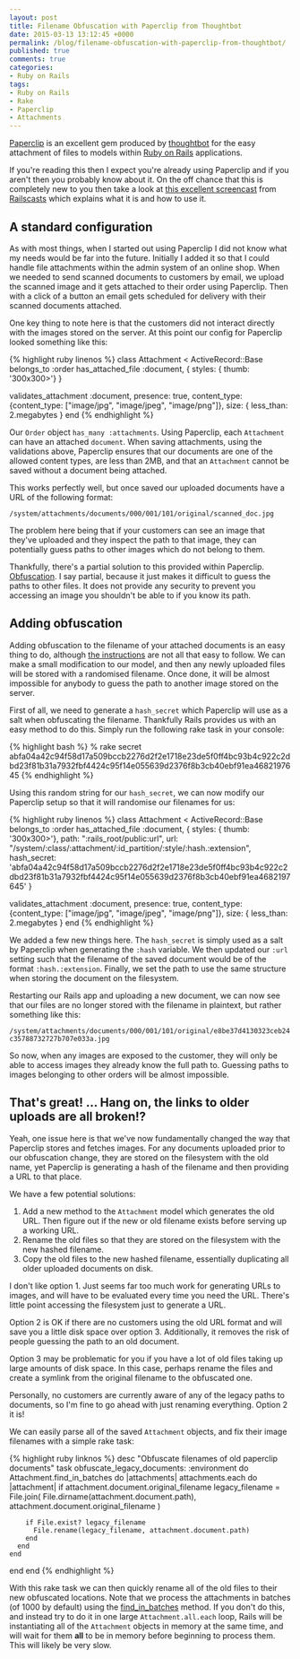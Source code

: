 ```yaml
---
layout: post
title: Filename Obfuscation with Paperclip from Thoughtbot
date: 2015-03-13 13:12:45 +0000
permalink: /blog/filename-obfuscation-with-paperclip-from-thoughtbot/
published: true
comments: true
categories:
- Ruby on Rails
tags:
- Ruby on Rails
- Rake
- Paperclip
- Attachments
---
```


[Paperclip](https://github.com/thoughtbot/paperclip) is an excellent gem produced by [thoughtbot](https://thoughtbot.com/open-source) for the easy attachment of files to models within [Ruby on Rails](http://rubyonrails.org/) applications.

If you're reading this then I expect you're already using Paperclip and if you aren't then you probably know about it. On the off chance that this is completely new to you then take a look at [this excellent screencast](http://railscasts.com/episodes/134-paperclip) from [Railscasts](http://railscasts.com/) which explains what it is and how to use it.

## A standard configuration

As with most things, when I started out using Paperclip I did not know what my needs would be far into the future. Initially I added it so that I could handle file attachments within the admin system of an online shop. When we needed to send scanned documents to customers by email, we upload the scanned image and it gets attached to their order using Paperclip. Then with a click of a button an email gets scheduled for delivery with their scanned documents attached.

One key thing to note here is that the customers did not interact directly with the images stored on the server. At this point our config for Paperclip looked something like this:

{% highlight ruby linenos %}
class Attachment < ActiveRecord::Base
  belongs_to :order
  has_attached_file :document,
    {
        styles: { thumb: '300x300>'}
    }

  validates_attachment :document,
            presence: true,
            content_type: {content_type: ["image/jpg", "image/jpeg", "image/png"]},
            size: { less_than: 2.megabytes }
end
{% endhighlight %}

Our `Order` object `has_many :attachments`. Using Paperclip, each `Attachment` can have an attached `document`. When saving attachments, using the validations above, Paperclip ensures that our documents are one of the allowed content types, are less than 2MB, and that an `Attachment` cannot be saved without a document being attached.

This works perfectly well, but once saved our uploaded documents have a URL of the following format:

`/system/attachments/documents/000/001/101/original/scanned_doc.jpg`

The problem here being that if your customers can see an image that they've uploaded and they inspect the path to that image, they can potentially guess paths to other images which do not belong to them.

Thankfully, there's a partial solution to this provided within Paperclip. [Obfuscation](http://en.wikipedia.org/wiki/Obfuscation). I say partial, because it just makes it difficult to guess the paths to other files. It does not provide any security to prevent you accessing an image you shouldn't be able to if you know its path.

## Adding obfuscation

Adding obfuscation to the filename of your attached documents is an easy thing to do, although [the instructions](https://github.com/thoughtbot/paperclip#uri-obfuscation) are not all that easy to follow. We can make a small modification to our model, and then any newly uploaded files will be stored with a randomised filename. Once done, it will be almost impossible for anybody to guess the path to another image stored on the server.

First of all, we need to generate a `hash_secret` which Paperclip will use as a salt when obfuscating the filename. Thankfully Rails provides us with an easy method to do this. Simply run the following rake task in your console:

{% highlight bash %}
% rake secret
abfa04a42c94f58d17a509bccb2276d2f2e1718e23de5f0ff4bc93b4c922c2dbd23f81b31a7932fbf4424c95f14e055639d2376f8b3cb40ebf91ea4682197645
{% endhighlight %}

Using this random string for our `hash_secret`, we can now modify our Paperclip setup so that it will randomise our filenames for us:

{% highlight ruby linenos %}
class Attachment < ActiveRecord::Base
  belongs_to :order
  has_attached_file :document,
    {
        styles: { thumb: '300x300>'},
        path: ":rails_root/public:url",
        url: "/system/:class/:attachment/:id_partition/:style/:hash.:extension",
        hash_secret: 'abfa04a42c94f58d17a509bccb2276d2f2e1718e23de5f0ff4bc93b4c922c2dbd23f81b31a7932fbf4424c95f14e055639d2376f8b3cb40ebf91ea4682197645'
    }

  validates_attachment :document,
            presence: true,
            content_type: {content_type: ["image/jpg", "image/jpeg", "image/png"]},
            size: { less_than: 2.megabytes }
end
{% endhighlight %}

We added a few new things here. The `hash_secret` is simply used as a salt by Paperclip when generating the `:hash` variable. We then updated our `:url` setting such that the filename of the saved document would be of the format `:hash.:extension`. Finally, we set the path to use the same structure when storing the document on the filesystem.

Restarting our Rails app and uploading a new document, we can now see that our files are no longer stored with the filename in plaintext, but rather something like this:

`/system/attachments/documents/000/001/101/original/e8be37d4130323ceb24c35788732727b707e033a.jpg`

So now, when any images are exposed to the customer, they will only be able to access images they already know the full path to. Guessing paths to images belonging to other orders will be almost impossible.

## That's great! ... Hang on, the links to older uploads are all broken!?

Yeah, one issue here is that we've now fundamentally changed the way that Paperclip stores and fetches images. For any documents uploaded prior to our obfuscation change, they are stored on the filesystem with the old name, yet Paperclip is generating a hash of the filename and then providing a URL to that place.

We have a few potential solutions:

1. Add a new method to the `Attachment` model which generates the old URL. Then figure out if the new or old filename exists before serving up a working URL.
1. Rename the old files so that they are stored on the filesystem with the new hashed filename.
1. Copy the old files to the new hashed filename, essentially duplicating all older uploaded documents on disk.

I don't like option 1. Just seems far too much work for generating URLs to images, and will have to be evaluated every time you need the URL. There's little point accessing the filesystem just to generate a URL.

Option 2 is OK if there are no customers using the old URL format and will save you a little disk space over option 3. Additionally, it removes the risk of people guessing the path to an old document.

Option 3 may be problematic for you if you have a lot of old files taking up large amounts of disk space. In this case, perhaps rename the files and create a symlink from the original filename to the obfuscated one.

Personally, no customers are currently aware of any of the legacy paths to documents, so I'm fine to go ahead with just renaming everything. Option 2 it is!

We can easily parse all of the saved `Attachment` objects, and fix their image filenames with a simple rake task:

{% highlight ruby linknos %}
desc "Obfuscate filenames of old paperclip documents"
task obfuscate_legacy_documents: :environment do
  Attachment.find_in_batches do |attachments|
    attachments.each do |attachment|
      if attachment.document.original_filename
        legacy_filename = File.join(
          File.dirname(attachment.document.path),
          attachment.document.original_filename
        )

        if File.exist? legacy_filename
          File.rename(legacy_filename, attachment.document.path)
        end
      end
    end
  end
end
{% endhighlight %}

With this rake task we can then quickly rename all of the old files to their new obfuscated locations. Note that we process the attachments in batches (of 1000 by default) using the [find_in_batches](http://api.rubyonrails.org/classes/ActiveRecord/Batches.html#method-i-find_in_batches) method. If you don't do this, and instead try to do it in one large `Attachment.all.each` loop, Rails will be instantiating all of the `Attachment` objects in memory at the same time, and will wait for them **all** to be in memory before beginning to process them. This will likely be very slow.
